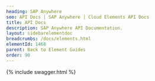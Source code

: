 ```yaml
---
heading: SAP Anywhere
seo: API Docs | SAP Anywhere | Cloud Elements API Docs
title: API Docs
description: SAP Anywhere API Documentation.
layout: sidebarelementdoc
breadcrumbs: /docs/elements.html
elementId: 1468
parent: Back to Element Guides
order: 90
---
```


{% include swagger.html %}
